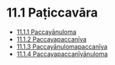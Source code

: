# 11.1 Paṭiccavāra

* [11.1.1 Paccayānuloma](11.1/11.1.1.md)
* [11.1.2 Paccayapaccanīya](11.1/11.1.2.md)
* [11.1.3 Paccayānulomapaccanīya](11.1/11.1.3.md)
* [11.1.4 Paccayapaccanīyānuloma](11.1/11.1.4.md)
